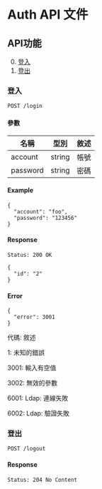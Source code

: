 # Auth API 文件

## API功能

0. [登入](#登入)
0. [登出](#登出)

### 登入

`POST /login`

#### 參數

名稱 | 型別 | 敘述
--- | --- | ---
account  | string | 帳號
password | string | 密碼

#### Example

```
{
  "account": "foo",
  "password": "123456"
}
```

#### Response

`Status: 200 OK`

```
{
  "id": "2"
}
```

#### Error

```
{
  "error": 3001
}
```

代碼: 敘述

1: 未知的錯誤

3001: 輸入有空值

3002: 無效的參數

6001: Ldap: 連線失敗

6002: Ldap: 驗證失敗

### 登出

`POST /logout`

#### Response

`Status: 204 No Content`
